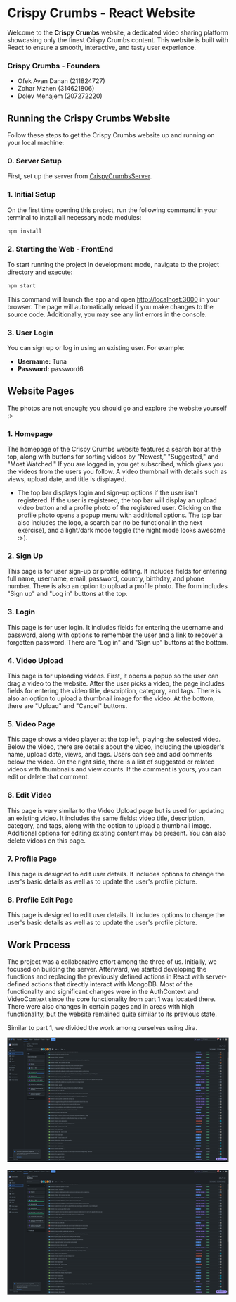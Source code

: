 # Crispy Crumbs - React Website

Welcome to the **Crispy Crumbs** website, a dedicated video sharing platform showcasing only the finest Crispy Crumbs content. This website is built with React to ensure a smooth, interactive, and tasty user experience.

### Crispy Crumbs - Founders
- Ofek Avan Danan (211824727)
- Zohar Mzhen (314621806)
- Dolev Menajem (207272220)

## Running the Crispy Crumbs Website

Follow these steps to get the Crispy Crumbs website up and running on your local machine:

### 0. Server Setup

First, set up the server from [CrispyCrumbsServer](https://github.com/Mzhenian/CrispyCrumbsServer).

### 1. Initial Setup

On the first time opening this project, run the following command in your terminal to install all necessary node modules:

```bash
npm install
```

### 2. Starting the Web - FrontEnd

To start running the project in development mode, navigate to the project directory and execute:

```bash
npm start
```

This command will launch the app and open [http://localhost:3000](http://localhost:3000) in your browser. The page will automatically reload if you make changes to the source code. Additionally, you may see any lint errors in the console.

### 3. User Login

You can sign up or log in using an existing user. For example:
- **Username:** Tuna
- **Password:** password6

## Website Pages

The photos are not enough; you should go and explore the website yourself :>

### 1. Homepage

The homepage of the Crispy Crumbs website features a search bar at the top, along with buttons for sorting videos by "Newest," "Suggested," and "Most Watched." If you are logged in, you get subscribed, which gives you the videos from the users you follow. A video thumbnail with details such as views, upload date, and title is displayed.

- The top bar displays login and sign-up options if the user isn't registered. If the user is registered, the top bar will display an upload video button and a profile photo of the registered user. Clicking on the profile photo opens a popup menu with additional options. The top bar also includes the logo, a search bar (to be functional in the next exercise), and a light/dark mode toggle (the night mode looks awesome :>).

### 2. Sign Up

This page is for user sign-up or profile editing. It includes fields for entering full name, username, email, password, country, birthday, and phone number. There is also an option to upload a profile photo. The form includes "Sign up" and "Log in" buttons at the top.

### 3. Login

This page is for user login. It includes fields for entering the username and password, along with options to remember the user and a link to recover a forgotten password. There are "Log in" and "Sign up" buttons at the bottom.

### 4. Video Upload

This page is for uploading videos. First, it opens a popup so the user can drag a video to the website. After the user picks a video, the page includes fields for entering the video title, description, category, and tags. There is also an option to upload a thumbnail image for the video. At the bottom, there are "Upload" and "Cancel" buttons.

### 5. Video Page

This page shows a video player at the top left, playing the selected video. Below the video, there are details about the video, including the uploader's name, upload date, views, and tags. Users can see and add comments below the video. On the right side, there is a list of suggested or related videos with thumbnails and view counts. If the comment is yours, you can edit or delete that comment.

### 6. Edit Video

This page is very similar to the Video Upload page but is used for updating an existing video. It includes the same fields: video title, description, category, and tags, along with the option to upload a thumbnail image. Additional options for editing existing content may be present. You can also delete videos on this page.

### 7. Profile Page

This page is designed to edit user details. It includes options to change the user's basic details as well as to update the user's profile picture.

### 8. Profile Edit Page

This page is designed to edit user details. It includes options to change the user's basic details as well as to update the user's profile picture.

## Work Process

The project was a collaborative effort among the three of us. Initially, we focused on building the server. Afterward, we started developing the functions and replacing the previously defined actions in React with server-defined actions that directly interact with MongoDB. Most of the functionality and significant changes were in the AuthContext and VideoContext since the core functionality from part 1 was located there. There were also changes in certain pages and in areas with high functionality, but the website remained quite similar to its previous state.

Similar to part 1, we divided the work among ourselves using Jira.

![Jira Board](<readme photos/Screenshot 2024-07-27 233247.png>)

   ![alt text](<readme photos/Screenshot 2024-07-27 233247.png>)